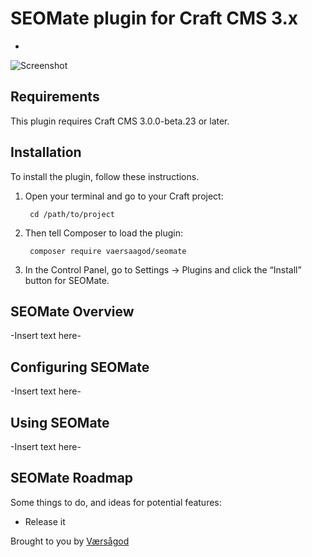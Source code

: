 # SEOMate plugin for Craft CMS 3.x

-

![Screenshot](resources/img/plugin-logo.png)

## Requirements

This plugin requires Craft CMS 3.0.0-beta.23 or later.

## Installation

To install the plugin, follow these instructions.

1. Open your terminal and go to your Craft project:

        cd /path/to/project

2. Then tell Composer to load the plugin:

        composer require vaersaagod/seomate

3. In the Control Panel, go to Settings → Plugins and click the “Install” button for SEOMate.

## SEOMate Overview

-Insert text here-

## Configuring SEOMate

-Insert text here-

## Using SEOMate

-Insert text here-

## SEOMate Roadmap

Some things to do, and ideas for potential features:

* Release it

Brought to you by [Værsågod](https://www.vaersaagod.no/)
